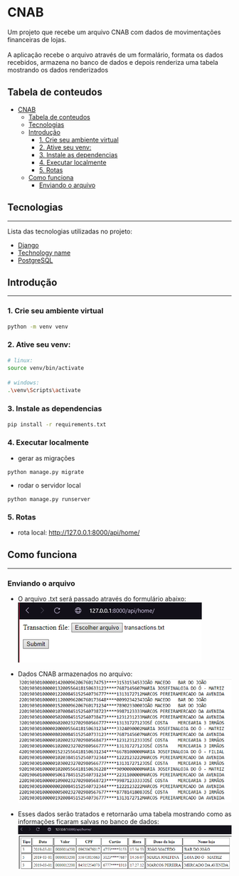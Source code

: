 # CNAB

Um projeto que recebe um arquivo CNAB com dados de movimentações financeiras de lojas. </br></br>
A aplicação recebe o arquivo através de um formalário, formata os dados recebidos, armazena no banco de dados e depois renderiza uma tabela mostrando os dados renderizados

## Tabela de conteudos

- [CNAB](#cnab)
  - [Tabela de conteudos](#tabela-de-conteudos)
  - [Tecnologias](#tecnologias)
  - [Introdução](#introdução)
    - [1. Crie seu ambiente virtual](#1-crie-seu-ambiente-virtual)
    - [2. Ative seu venv:](#2-ative-seu-venv)
    - [3. Instale as dependencias](#3-instale-as-dependencias)
    - [4. Executar localmente](#4-executar-localmente)
    - [5. Rotas](#5-rotas)
  - [Como funciona](#como-funciona)
    - [Enviando o arquivo](#enviando-o-arquivo)

## Tecnologias

---

Lista das tecnologias utilizadas no projeto:

- [Django](https://www.djangoproject.com)
- [Technology name](https://www.django-rest-framework.org)
- [PostgreSQL](https://www.postgresql.org)

## Introdução

---

### 1. Crie seu ambiente virtual

```bash
python -m venv venv
```

### 2. Ative seu venv:

```bash
# linux:
source venv/bin/activate

# windows:
.\venv\Scripts\activate
```

### 3. Instale as dependencias

```bash
pip install -r requirements.txt
```

### 4. Executar localmente

- gerar as migrações

```
python manage.py migrate
```

- rodar o servidor local

```
python manage.py runserver
```

### 5. Rotas

- rota local: http://127.0.0.1:8000/api/home/

## Como funciona

---

### Enviando o arquivo

- O arquivo .txt será passado através do formulário abaixo: </br>
  ![File_form](utils/Screenshot_35.png)

- Dados CNAB armazenados no arquivo: </br>
  ![file_data](utils/Screenshot_36.png)

- Esses dados serão tratados e retornarão uma tabela mostrando como as informações ficaram salvas no banco de dados:
  ![File_table](utils/Screenshot_34.png)
